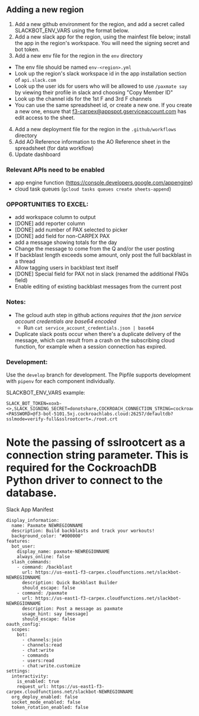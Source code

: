 ## Adding a new region

1. Add a new github environment for the region, and add a secret called SLACKBOT_ENV_VARS using the format below.
2. Add a new slack app for the region, using the mainfest file below; install the app in the region's workspace. You will need the signing secret and bot token.
3. Add a new env file for the region in the `env` directory
- The env file should be named `env-<region>.yml`
- Look up the region's slack workspace id in the app installation section of `api.slack.com`
- Look up the user ids for users who will be allowed to use `/paxmate say` by viewing their profile in slack and choosing "Copy Member ID"
- Look up the channel ids for the 1st F and 3rd F channels
- You can use the same spreadsheet id, or create a new one. If you create a new one, ensure that 
f3-carpex@appspot.gserviceaccount.com has edit access to the sheet.
4. Add a new deployment file for the region in the `.github/workflows` directory
5. Add AO Reference information to the AO Reference sheet in the spreadsheet (for data workflow)
6. Update dashboard

### Relevant APIs need to be enabled

- app engine function (https://console.developers.google.com/appengine)
- cloud task queues (`gcloud tasks queues create sheets-append`)

### OPPORTUNITIES TO EXCEL:

- add workspace column to output
- [DONE] add reporter column
- [DONE] add number of PAX selected to picker
- [DONE] add field for non-CARPEX PAX
- add a message showing totals for the day
- Change the message to come from the Q and/or the user posting
- If backblast length exceeds some amount, only post the full backblast in a thread
- Allow tagging users in backblast text itself
- [DONE] Special field for PAX not in slack (renamed the additional FNGs field)
- Enable editing of existing backblast messages from the current post

### Notes:

- The gcloud auth step in github actions _requires that the json service account credentials are base64 encoded_
  - Run `cat service_account_credentials.json | base64`
- Duplicate slack posts occur when there's a duplicate delivery of the message,
  which can result from a crash on the subscribing cloud function, for example
  when a session connection has expired.

### Development:

Use the `develop` branch for development.
The Pipfile supports development with `pipenv` for each component individually.

SLACKBOT_ENV_VARS example:
```
SLACK_BOT_TOKEN=xoxb-<>,SLACK_SIGNING_SECRET=donotshare,COCKROACH_CONNECTION_STRING=cockroachdb://<USERNAME>:<PASSWORD>@f3-bot-5101.5xj.cockroachlabs.cloud:26257/defaultdb?sslmode=verify-full&sslrootcert=./root.crt
```

# Note the passing of sslrootcert as a connection string parameter. This is required for the CockroachDB Python driver to connect to the database.

Slack App Manifest

```
display_information:
  name: Paxmate NEWREGIONNAME
  description: Build backblasts and track your workouts!
  background_color: "#000000"
features:
  bot_user:
    display_name: paxmate-NEWREGIONNAME
    always_online: false
  slash_commands:
    - command: /backblast
      url: https://us-east1-f3-carpex.cloudfunctions.net/slackbot-NEWREGIONNAME
      description: Quick Backblast Builder
      should_escape: false
    - command: /paxmate
      url: https://us-east1-f3-carpex.cloudfunctions.net/slackbot-NEWREGIONNAME
      description: Post a message as paxmate
      usage_hint: say [message]
      should_escape: false
oauth_config:
  scopes:
    bot:
      - channels:join
      - channels:read
      - chat:write
      - commands
      - users:read
      - chat:write.customize
settings:
  interactivity:
    is_enabled: true
    request_url: https://us-east1-f3-carpex.cloudfunctions.net/slackbot-NEWREGIONNAME
  org_deploy_enabled: false
  socket_mode_enabled: false
  token_rotation_enabled: false
```